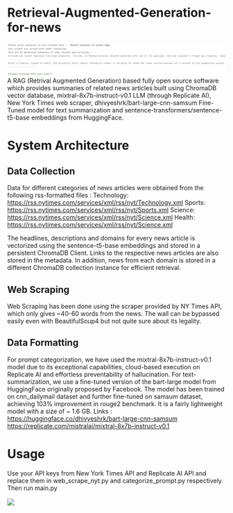 # Retrieval-Augmented-Generation-for-news
![img.png](assets/img.png)
A RAG (Retrival Augmented Generation) based fully open source software which provides summaries of related news
articles built using ChromaDB vector database, mixtral-8x7b-instruct-v0.1 LLM (through Replicate AI), New York Times web scraper, dhivyeshrk/bart-large-cnn-samsum Fine-Tuned model for text summarization and sentence-transformers/sentence-t5-base embeddings from HuggingFace.

# System Architecture
## Data Collection 
Data for different categories of news articles were obtained from the following rss-formatted files : 
Technology:  https://rss.nytimes.com/services/xml/rss/nyt/Technology.xml
Sports:  https://rss.nytimes.com/services/xml/rss/nyt/Sports.xml
Science:  https://rss.nytimes.com/services/xml/rss/nyt/Science.xml
Health:  https://rss.nytimes.com/services/xml/rss/nyt/Science.xml

The headlines, descriptions and domains for every news article is vectorized using the sentence-t5-base embeddings and stored in a persistent ChromaDB Client. Links to the respective news articles are also stored in the metadata. In addition, news from each domain is stored in a different ChromaDB collection instance for efficient retrieval. 

## Web Scraping 
Web Scraping has been done using the scraper provided by NY Times API, which only gives ~40-60 words from the news. The wall can be bypassed easily even with BeautifulSoup4 but not quite sure about its legality.

## Data Formatting
For prompt categorization, we have used the mixtral-8x7b-instruct-v0.1 model due to its exceptional capabilities, cloud-based execution on Replicate AI and effortless preventability of hallucination. For text-summarization, we use a fine-tuned version of the bart-large model from HuggingFace originally proposed by Facebook. The model has been trained on cnn_dailymail dataset and further fine-tuned on samsum dataset, achieving 103% improvement in rouge2 benchmark. It is a fairly lightweight model with a size of ~ 1.6 GB.
Links : 
https://huggingface.co/dhivyeshrk/bart-large-cnn-samsum
https://replicate.com/mistralai/mixtral-8x7b-instruct-v0.1

# Usage 
Use your API keys from New York Times API and Replicate AI API and replace them in web_scrape_nyt.py and categorize_prompt.py respectively. 
Then run main.py

<a href="https://user-images.githubusercontent.com/74038190/213866269-5d00981c-7c98-46d7-8a8e-16f462f15227.gif" target="blank">
<img align="center" src="URL_TO_YOUR_IMAGE" height="100" /></a>
